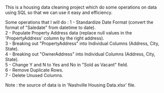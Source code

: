 This is a housing data cleaning project which do some operations on data using SQL so that we can use it easy and efficiency.

Some operations that I will do :
 1 - Standardize Date Format (convert the format of "Saledate" from datetime to date).          
 2 - Populate Property Address data (replace null values in the 'PropertyAddress' column by the right address).           
 3 - Breaking out "PropertyAddress" into Individual Columns (Address, City, State).        
 4 - Breaking out "OwnerAddress" into Individual Columns (Address, City, State).         
 5 - Change Y and N to Yes and No in "Sold as Vacant" field.       
 6 - Remove Duplicate Rows.            
 7 - Delete Unused Columns.            
 
 Note : the source of data is in 'Nashville Housing Data.xlsx' file.

